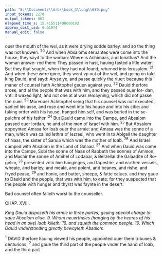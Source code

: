 ```yaml
---
path: "E:\\Documents\\drb\\book_1\\png\\689.png"
input_tokens: 2270
output_tokens: 862
elapsed_time_s: 15.415511400000192
approx_cost_usd: 0.01974
manual_edit: false
---
```

ouer the mouth of the wel, as it were drying sodde barley:
and so the thing was not knowen. <sup>20</sup> And when Absaloms
seruantes were come into the house, they sayd to the woman:
Where is Achimaas, and Ionathas? And the woman answe-
red them: They passed in hast, hauing tasted a litle water.
But they that sought, when they had not found, returned
into Ierusalem. <sup>21</sup> And when these were gone, they went vp
out of the wel, and going on told king Dauid, and sayd: Aryse
ye, and passe quickly the riuer: because this maner of counsel
hath Achitophel geuen against you. <sup>22</sup> Dauid therfore arose,
and al the people that was with him, and they passed ouer Ior-
dan, vntil it waxed light, and not one at al was remayning,
which did not passe the riuer. <sup>23</sup> Moreouer Achitophel seing
that his counsel was not executed, sadled his asse, and rose
and went into his house and into his citie: and taking order
with his house, hanged him self, and was buried in the se-
pulchre of his father. <sup>24</sup> But Dauid came into the Campe, and
Absalom passed ouer Iordan, he and al the men of Israel with
him. <sup>25</sup> But Absalom appoynted Amasa for Ioab ouer the
armie: and Amasa was the sonne of a man, which was called
Iethra of Iezrael, who went in to Abigail the daughter of
Naas, the sister of Saruia which was the mother of Ioab.
<sup>26</sup> And Israel camped with Absalom in the Land of Galaad.
<sup>27</sup> And when Dauid was come into the Campe, Sobi the sonne
of Naas of Rabbath the sonnes of Ammon, and Machir the
sonne of Amihel of Lodabar, & Berzellai the Galaadite of Ro-
gelim, <sup>28</sup> presented vnto him hanginges, and tapestrie, and
earthen vessels, wheate, and barley, and meale, and polent, and
beanes, and rishe, and fryed pease, <sup>29</sup> and honie, and butter,
sheepe, & fatte calues. and they gaue to Dauid and the people,
that was with him, to eate: for they suspected that the people
with hunger and thyrst was faynte in the desert.

<aside>Bad counsel often falleth worst to the counseller.</aside>

CHAP. XVIII.

*King Dauid disposeth his armie in three partes, geuing special charge to saue
Absalom aliue. 9. Whom neuertheles (hanging by the heares of his head
in an oke) Ioab killeth: 16. and saueth the common people. 19. Which
Dauid vnderstanding greatly bewayleth Absalom.*

<sup>1</sup> DAVID therfore hauing viewed his people, appointed
ouer them tribunes & centurions, <sup>2</sup> and gaue the third
part of the people vnder the hand of Ioab, and the third part